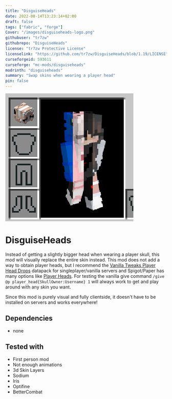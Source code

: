 ```yaml
---
title: "DisguiseHeads"
date: 2022-08-14T13:23:14+02:00
draft: false
tags: ["fabric", "forge"]
Cover: "/images/disguiseheads-logo.png"
githubuser: "tr7zw"
githubrepo: "DisguiseHeads"
license: "tr7zw Protective License"
licenselink: "https://github.com/tr7zw/DisguiseHeads/blob/1.19/LICENSE"
curseforgeid: 593611
curseforge: "mc-mods/disguiseheads"
modrinth: "disguiseheads"
summary: "Swap skins when wearing a player head"
pin: false
---
```

![](/images/disguiseheads-logo.png)

# DisguiseHeads

Instead of getting a slightly bigger head when wearing a player skull, this mod will visually replace the entire skin instead. This mod does not add a way to obtain player heads, but I recommend the [Vanilla Tweaks Player Head Drops](https://vanillatweaks.net/picker/datapacks/) datapack for singleplayer/vanilla servers and Spigot/Paper has many options like [Player Heads](https://dev.bukkit.org/projects/player-heads). For testing the vanilla give command ``/give @p player_head{SkullOwner:Username} 1`` will always work to get and play around with any skin you want.

Since this mod is purely visual and fully clientside, it doesn't have to be installed on servers and works everywhere!

## Dependencies

- none

## Tested with

- First person mod
- Not enough animations
- 3d Skin Layers
- Sodium
- Iris
- Optifine
- BetterCombat
